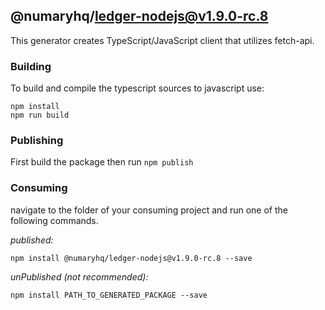 ## @numaryhq/ledger-nodejs@v1.9.0-rc.8

This generator creates TypeScript/JavaScript client that utilizes fetch-api.

### Building

To build and compile the typescript sources to javascript use:
```
npm install
npm run build
```

### Publishing

First build the package then run ```npm publish```

### Consuming

navigate to the folder of your consuming project and run one of the following commands.

_published:_

```
npm install @numaryhq/ledger-nodejs@v1.9.0-rc.8 --save
```

_unPublished (not recommended):_

```
npm install PATH_TO_GENERATED_PACKAGE --save
